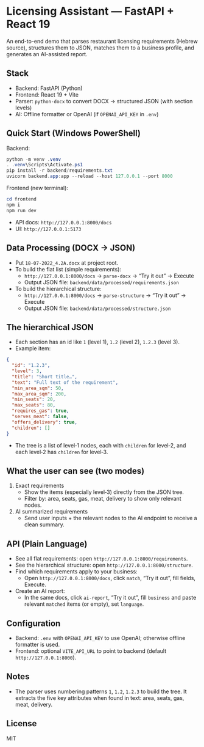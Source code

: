 # Licensing Assistant — FastAPI + React 19

An end-to-end demo that parses restaurant licensing requirements (Hebrew source), structures them to JSON, matches them to a business profile, and generates an AI-assisted report.

## Stack
- Backend: FastAPI (Python)
- Frontend: React 19 + Vite
- Parser: `python-docx` to convert DOCX → structured JSON (with section levels)
- AI: Offline formatter or OpenAI (if `OPENAI_API_KEY` in `.env`)

## Quick Start (Windows PowerShell)

Backend:
```powershell
python -m venv .venv
. .venv\Scripts\Activate.ps1
pip install -r backend/requirements.txt
uvicorn backend.app:app --reload --host 127.0.0.1 --port 8000
```

Frontend (new terminal):
```powershell
cd frontend
npm i
npm run dev
```

- API docs: `http://127.0.0.1:8000/docs`
- UI: `http://127.0.0.1:5173`

## Data Processing (DOCX → JSON)
- Put `18-07-2022_4.2A.docx` at project root.
- To build the flat list (simple requirements):
  - `http://127.0.0.1:8000/docs` → `parse-docx` → “Try it out” → Execute
  - Output JSON file: `backend/data/processed/requirements.json`
- To build the hierarchical structure:
  - `http://127.0.0.1:8000/docs` → `parse-structure` → “Try it out” → Execute
  - Output JSON file: `backend/data/processed/structure.json`

## The hierarchical JSON
- Each section has an id like `1` (level 1), `1.2` (level 2), `1.2.3` (level 3).
- Example item:
```json
{
  "id": "1.2.3",
  "level": 3,
  "title": "Short title…",
  "text": "Full text of the requirement",
  "min_area_sqm": 50,
  "max_area_sqm": 200,
  "min_seats": 20,
  "max_seats": 80,
  "requires_gas": true,
  "serves_meat": false,
  "offers_delivery": true,
  "children": []
}
```
- The tree is a list of level‑1 nodes, each with `children` for level‑2, and each level‑2 has `children` for level‑3.

## What the user can see (two modes)
1) Exact requirements
   - Show the items (especially level‑3) directly from the JSON tree.
   - Filter by: area, seats, gas, meat, delivery to show only relevant nodes.
2) AI summarized requirements
   - Send user inputs + the relevant nodes to the AI endpoint to receive a clean summary.

## API (Plain Language)
- See all flat requirements: open `http://127.0.0.1:8000/requirements`.
- See the hierarchical structure: open `http://127.0.0.1:8000/structure`.
- Find which requirements apply to your business:
  - Open `http://127.0.0.1:8000/docs`, click `match`, “Try it out”, fill fields, Execute.
- Create an AI report:
  - In the same docs, click `ai-report`, “Try it out”, fill `business` and paste relevant `matched` items (or empty), set `language`.

## Configuration
- Backend: `.env` with `OPENAI_API_KEY` to use OpenAI; otherwise offline formatter is used.
- Frontend: optional `VITE_API_URL` to point to backend (default `http://127.0.0.1:8000`).

## Notes
- The parser uses numbering patterns `1`, `1.2`, `1.2.3` to build the tree. It extracts the five key attributes when found in text: area, seats, gas, meat, delivery.

## License
MIT
